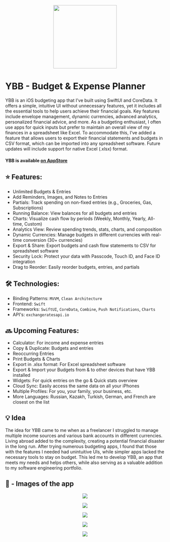 <p align="center">
<img src=https://github.com/AisultanAskarov/YBB-YourBudgetBuddy/assets/36818367/7d7214c2-6e99-4627-a57b-fe82079aba4a width="200" height="200">
</p>

# YBB - Budget & Expense Planner

YBB is an iOS budgeting app that I’ve built using SwiftUI and CoreData. It offers a simple, intuitive UI without unnecessary features, yet it includes all the essential tools to help users achieve their financial goals. Key features include envelope management, dynamic currencies, advanced analytics, personalized financial advice, and more. As a budgeting enthusiast, I often use apps for quick inputs but prefer to maintain an overall view of my finances in a spreadsheet like Excel. To accommodate this, I’ve added a feature that allows users to export their financial statements and budgets in CSV format, which can be imported into any spreadsheet software. Future updates will include support for native Excel (.xlsx) format.

#### YBB is available [on AppStore](https://apps.apple.com/us/app/ybb-budget-expense-planner/id6467672552)

## ⭐️ Features:

- Unlimited Budgets & Entries
- Add Reminders, Images, and Notes to Entries
- Partials: Track spending on non-fixed entries (e.g., Groceries, Gas, Subscriptions)
- Running Balance: View balances for all budgets and entries
- Charts: Visualize cash flow by periods (Weekly, Monthly, Yearly, All-time, Custom)
- Analytics View: Review spending trends, stats, charts, and composition
- Dynamic Currencies: Manage budgets in different currencies with real-time conversion (30+ currencies)
- Export & Share: Export budgets and cash flow statements to CSV for spreadsheet software
- Security Lock: Protect your data with Passcode, Touch ID, and Face ID integration
- Drag to Reorder: Easily reorder budgets, entries, and partials

## 🛠️ Technologies:

- Binding Patterns: `MVVM`, `Clean Architecture`
- Frontend: `Swift`
- Frameworks: `SwiftUI`, `CoreData`, `Combine`, `Push Notifications`, `Charts`
- API's: `exchangeratesapi.io`

## 🔜 Upcoming Features:

- Calculator: For income and expense entries
- Copy & Duplicate: Budgets and entries
- Reoccurring Entries
- Print Budgets & Charts
- Export in .xlsx format: For Excel spreadsheet software
- Export & Import your Budgets from & to other devices that have YBB installed
- Widgets: For quick entries on the go & Quick stats overview
- Cloud Sync: Easily access the same data on all your iPhones
- Multiple Profiles: For you, your family, your business, etc.
- More Languages: Russian, Kazakh, Turkish, German, and French are closest on the list

## 💡 Idea

The idea for YBB came to me when as a freelancer I struggled to manage multiple income sources and various bank accounts in different currencies. Living abroad added to the complexity, creating a potential financial disaster in the long run. After trying numerous budgeting apps, I found that those with the features I needed had unintuitive UIs, while simpler apps lacked the necessary tools to stay on budget. This led me to develop YBB, an app that meets my needs and helps others, while also serving as a valuable addition to my software engineering portfolio.

## 📸 - Images of the app

<p align="center">
<img src=https://github.com/AisultanAskarov/YBB-Budget-Expense-Planner/assets/36818367/c1322976-67df-41c0-b8ae-ea72fb8a50ff>
</p>

<p align="center">
<img src=https://github.com/AisultanAskarov/YBB-Budget-Expense-Planner/assets/36818367/325067c1-5eb3-4846-91c6-0aa64e3336fb>
</p>

<p align="center">
<img src=https://github.com/AisultanAskarov/YBB-Budget-Expense-Planner/assets/36818367/cccc3128-fd1a-4862-96a1-7459d94c00ea>
</p>

<p align="center">
<img src=https://github.com/AisultanAskarov/YBB-Budget-Expense-Planner/assets/36818367/bf2dd6d9-117e-4666-8508-f9edfa8f3ad1>
</p>

<p align="center">
<img src=https://github.com/AisultanAskarov/YBB-Budget-Expense-Planner/assets/36818367/ccb9668e-ce38-487e-81ef-84d934c434db>
</p>

